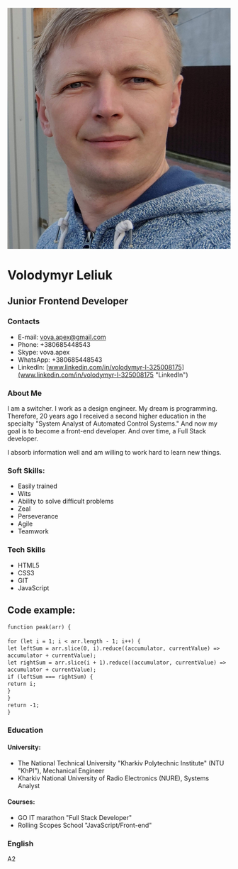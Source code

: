 ![My foto](/img/i.jpg "My foto")

# Volodymyr Leliuk

## Junior Frontend Developer

### Contacts

- E-mail: vova.apex@gmail.com
- Phone: +380685448543
- Skype: vova.apex
- WhatsApp: +380685448543
- LinkedIn: [www.linkedin.com/in/volodymyr-l-325008175](www.linkedin.com/in/volodymyr-l-325008175 "LinkedIn")

### About Me

I am a switcher. I work as a design engineer. My dream is programming. Therefore, 20 years ago I received a second higher education in the specialty "System Analyst of Automated Control Systems." And now my goal is to become a front-end developer. And over time, a Full Stack developer.

I absorb information well and am willing to work hard to learn new things.

### Soft Skills:

- Easily trained
- Wits
- Ability to solve difficult problems
- Zeal
- Perseverance
- Agile
- Teamwork

### Tech Skills

- HTML5
- CSS3
- GIT
- JavaScript

## Code example:

```
function peak(arr) {

for (let i = 1; i < arr.length - 1; i++) {
let leftSum = arr.slice(0, i).reduce((accumulator, currentValue) => accumulator + currentValue);
let rightSum = arr.slice(i + 1).reduce((accumulator, currentValue) => accumulator + currentValue);
if (leftSum === rightSum) {
return i;
}
}
return -1;
}
```

### Education

#### University:

- The National Technical University "Kharkiv Polytechnic Institute" (NTU "KhPI"), Mechanical Engineer
- Kharkiv National University of Radio Electronics (NURE), Systems Analyst

#### Courses:

- GO IT marathon "Full Stack Developer"
- Rolling Scopes School "JavaScript/Front-end"

### English

A2
